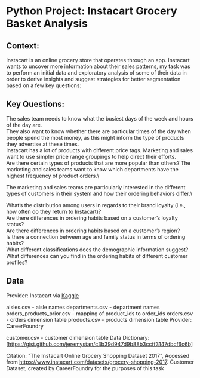 # Python Project: Instacart Grocery Basket Analysis
## Context:

Instacart is an online grocery store that operates through an app. Instacart wants to uncover more information about their sales patterns, my task was to  perform an initial data and exploratory analysis of some of their data in order to derive insights and suggest strategies for better segmentation based on a few key questions:

## Key Questions: 

The sales team needs to know what the busiest days of the week and hours of the day are.\
They also want to know whether there are particular times of the day when people spend the most money, as this might inform the type of products they advertise at these times.\
Instacart has a lot of products with different price tags. Marketing and sales want to use simpler price range groupings to help direct their efforts.\
Are there certain types of products that are more popular than others? The marketing and sales teams want to know which departments have the highest frequency of product orders.\

The marketing and sales teams are particularly interested in the different types of customers in their system and how their ordering behaviors differ.\

What’s the distribution among users in regards to their brand loyalty (i.e., how often do they return to Instacart)?\
Are there differences in ordering habits based on a customer’s loyalty status?\
Are there differences in ordering habits based on a customer’s region?\
Is there a connection between age and family status in terms of ordering habits?\
What different classifications does the demographic information suggest?\
What differences can you find in the ordering habits of different customer profiles? 

## Data

Provider: Instacart via [Kaggle](url) 

aisles.csv - aisle names
departments.csv - department names
orders_products_prior.csv - mapping of product_ids to order_ids 
orders.csv - orders dimension table
products.csv - products dimension table
Provider: CareerFoundry

customer.csv - customer dimension table
Data Dictionary: [https://gist.github.com/jeremystan/c3b39d947d9b88b3ccff3147dbcf6c6b]

Citation: “The Instacart Online Grocery Shopping Dataset 2017”, Accessed from https://www.instacart.com/datasets/grocery-shopping-2017. Customer Dataset, created by CareerFoundry for the purposes of this task
